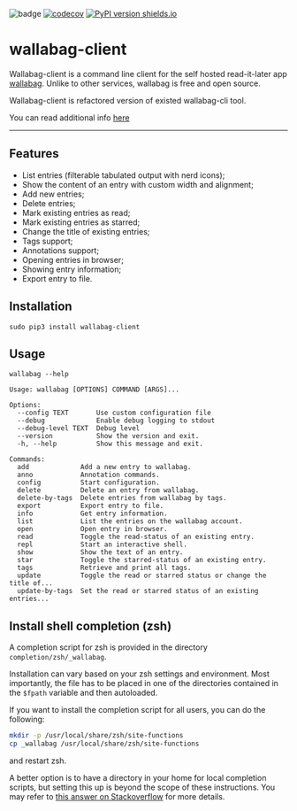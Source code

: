 ![badge](https://action-badges.now.sh/artur-shaik/wallabag-client) [![codecov](https://codecov.io/gh/artur-shaik/wallabag-client/branch/master/graph/badge.svg?token=INPHCV9VDO)](https://codecov.io/gh/artur-shaik/wallabag-client) [![PyPI version shields.io](https://img.shields.io/pypi/v/wallabag-client.svg)](https://pypi.python.org/pypi/wallabag-client/)

# wallabag-client

Wallabag-client is a command line client for the self hosted read-it-later app [wallabag](https://www.wallabag.org/). Unlike to other services, wallabag is free and open source.

Wallabag-client is refactored version of existed wallabag-cli tool.

You can read additional info [here](https://shaik.link/wallabag-client-features.html)

--------------------------------------------------------------------------------

## Features

- List entries (filterable tabulated output with nerd icons);
- Show the content of an entry with custom width and alignment;
- Add new entries;
- Delete entries;
- Mark existing entries as read;
- Mark existing entries as starred;
- Change the title of existing entries;
- Tags support;
- Annotations support;
- Opening entries in browser;
- Showing entry information;
- Export entry to file.

## Installation

`sudo pip3 install wallabag-client`

## Usage

`wallabag --help`

```
Usage: wallabag [OPTIONS] COMMAND [ARGS]...

Options:
  --config TEXT       Use custom configuration file
  --debug             Enable debug logging to stdout
  --debug-level TEXT  Debug level
  --version           Show the version and exit.
  -h, --help          Show this message and exit.

Commands:
  add             Add a new entry to wallabag.
  anno            Annotation commands.
  config          Start configuration.
  delete          Delete an entry from wallabag.
  delete-by-tags  Delete entries from wallabag by tags.
  export          Export entry to file.
  info            Get entry information.
  list            List the entries on the wallabag account.
  open            Open entry in browser.
  read            Toggle the read-status of an existing entry.
  repl            Start an interactive shell.
  show            Show the text of an entry.
  star            Toggle the starred-status of an existing entry.
  tags            Retrieve and print all tags.
  update          Toggle the read or starred status or change the title of...
  update-by-tags  Set the read or starred status of an existing entries...
```

## Install shell completion (zsh)

A completion script for zsh is provided in the directory `completion/zsh/_wallabag`.

Installation can vary based on your zsh settings and environment. Most importantly, the file has to be placed in one of the directories contained in the `$fpath` variable and then autoloaded.

If you want to install the completion script for all users, you can do the following:

```sh
mkdir -p /usr/local/share/zsh/site-functions
cp _wallabag /usr/local/share/zsh/site-functions
```

and restart zsh.

A better option is to have a directory in your home for local completion scripts, but setting this up is beyond the scope of these instructions. You may refer to [this answer on Stackoverflow](https://stackoverflow.com/a/67161186) for more details.
